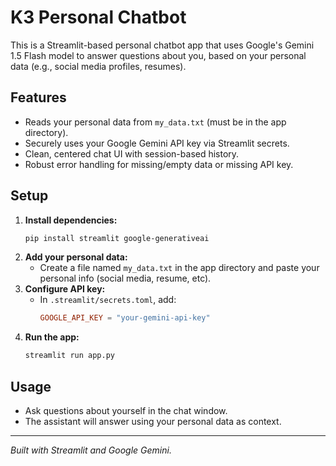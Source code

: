 # K3 Personal Chatbot

This is a Streamlit-based personal chatbot app that uses Google's Gemini 1.5 Flash model to answer questions about you, based on your personal data (e.g., social media profiles, resumes).

## Features
- Reads your personal data from `my_data.txt` (must be in the app directory).
- Securely uses your Google Gemini API key via Streamlit secrets.
- Clean, centered chat UI with session-based history.
- Robust error handling for missing/empty data or missing API key.

## Setup
1. **Install dependencies:**
   ```sh
   pip install streamlit google-generativeai
   ```
2. **Add your personal data:**
   - Create a file named `my_data.txt` in the app directory and paste your personal info (social media, resume, etc).
3. **Configure API key:**
   - In `.streamlit/secrets.toml`, add:
     ```toml
     GOOGLE_API_KEY = "your-gemini-api-key"
     ```
4. **Run the app:**
   ```sh
   streamlit run app.py
   ```

## Usage
- Ask questions about yourself in the chat window.
- The assistant will answer using your personal data as context.

---

*Built with Streamlit and Google Gemini.*

